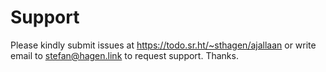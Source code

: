 # Support

Please kindly submit issues at https://todo.sr.ht/~sthagen/ajallaan or write email to stefan@hagen.link to request support. Thanks.
